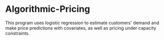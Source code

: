 # Algorithmic-Pricing
This program uses logistic regression to estimate customers' demand and make price predictions with covariates, as well as pricing under capacity constraints.
